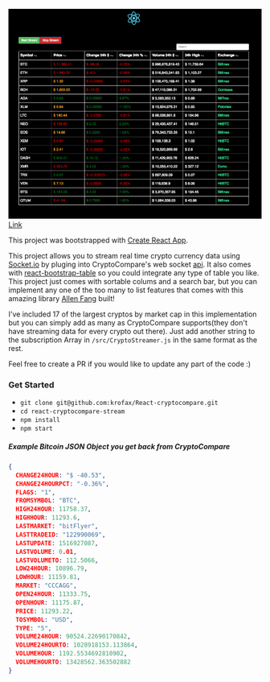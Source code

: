 ![App ScreenShot](./app-screanshot.png?raw=true "React CryptoCompare Stream")
[Link](https://github.com/krofax/React-cryptocompare/)

This project was bootstrapped with [Create React App](https://github.com/facebookincubator/create-react-app).

This project allows you to stream real time crypto currency data using [Socket.io](https://socket.io/) by pluging into CryptoCompare's web socket [api](https://www.cryptocompare.com/api/?javascript#-api-web-socket-). It also comes with [react-bootstrap-table](https://allenfang.github.io/react-bootstrap-table/index.html) so you could integrate any type of table you like. This project just comes with sortable colums and a search bar, but you can implement any one of the too many to list features that comes with this amazing library [Allen Fang](https://github.com/AllenFang) built!

I've included 17 of the largest cryptos by market cap in this implementation but you can simply add as many as CryptoCompare supports(they don't have streaming data for every crypto out there). Just add another string to the subscription Array in `/src/CryptoStreamer.js` in the same format as the rest.

Feel free to create a PR if you would like to update any part of the code :)


### Get Started
- `git clone git@github.com:krofax/React-cryptocompare.git`
- `cd react-cryptocompare-stream`
- `npm install`
- `npm start`

##### Example Bitcoin JSON Object you get back from CryptoCompare

```json
{
  CHANGE24HOUR: "$ -40.53",
  CHANGE24HOURPCT: "-0.36%",
  FLAGS: "1",
  FROMSYMBOL: "BTC",
  HIGH24HOUR: 11758.37,
  HIGHHOUR: 11293.6,
  LASTMARKET: "bitFlyer",
  LASTTRADEID: "122990069",
  LASTUPDATE: 1516927087,
  LASTVOLUME: 0.01,
  LASTVOLUMETO: 112.5066,
  LOW24HOUR: 10896.79,
  LOWHOUR: 11159.81,
  MARKET: "CCCAGG",
  OPEN24HOUR: 11333.75,
  OPENHOUR: 11175.87,
  PRICE: 11293.22,
  TOSYMBOL: "USD",
  TYPE: "5",
  VOLUME24HOUR: 90524.22690170842,
  VOLUME24HOURTO: 1028918153.113864,
  VOLUMEHOUR: 1192.5534692810902,
  VOLUMEHOURTO: 13428562.363502882
}
```
